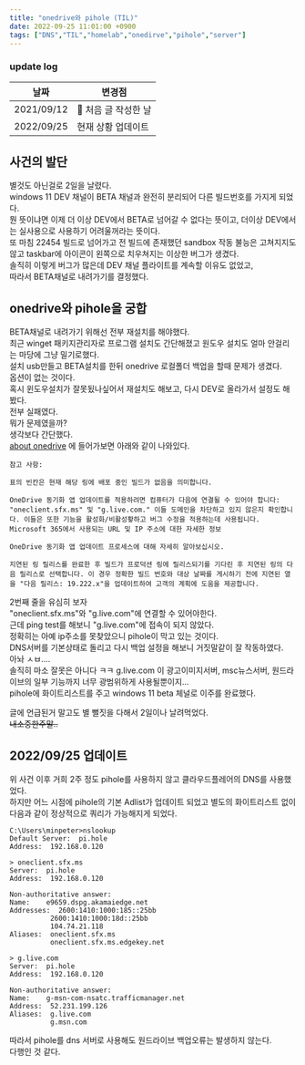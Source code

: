 ```yaml
---
title: "onedrive와 pihole (TIL)"
date: 2022-09-25 11:01:00 +0900
tags: ["DNS","TIL","homelab","onedirve","pihole","server"]
---
```


### update log
|날짜|변경점|
|----|-----|
|2021/09/12|🎺 처음 글 작성한 날 |
|2022/09/25| 현재 상황 업데이트 |


## 사건의 발단
별것도 아닌걸로 2일을 날렸다.  
windows 11 DEV 채널이 BETA 채널과 완전히 분리되어 다른 빌드번호를 가지게 되었다.  
뭔 뜻이냐면 이제 더 이상 DEV에서 BETA로 넘어갈 수 없다는 뜻이고, 더이상 DEV에서는 실사용으로 사용하기 어려울꺼라는 뜻이다.  
또 마침 22454 빌드로 넘어가고 전 빌드에 존재했던 sandbox 작동 불능은 고쳐지지도 않고 taskbar에 아이콘이 왼쪽으로 치우쳐지는 이상한 버그가 생겼다.  
솔직히 이렇게 버그가 많은데 DEV 채널 플라이트를 계속할 이유도 없었고,  
따라서 BETA채널로 내려가기를 결정했다.  

## onedrive와 pihole을 궁합
BETA채널로 내려가기 위해선 전부 재설치를 해야했다.  
최근 winget 패키지관리자로 프로그램 설치도 간단해졌고 원도우 설치도 얼마 안걸리는 마당에 그냥 밀기로했다.  
설치 usb만들고 BETA설치를 한뒤 onedrive 로컬폴더 백업을 할때 문제가 생겼다.  
옵션이 없는 것이다.  
혹시 윈도우설치가 잘못됬나싶어서 재설치도 해보고, 다시 DEV로 올라가서 설정도 해봤다.  
전부 실패였다.  
뭐가 문제였을까?  
생각보다 간단했다.  
[about onedrive](https://support.microsoft.com/ko-kr/office/onedrive%eb%a6%b4%eb%a6%ac%ec%8a%a4-%ec%a0%95%eb%b3%b4-%ec%b0%b8%ec%a1%b0-845dcf18-f921-435e-bf28-4e24b95e5fc0?ui=ko-kr&rs=ko-kr&ad=kr)
에 들어가보면 아래와 같이 나와있다.  
```
참고 사항: 

표의 빈칸은 현재 해당 링에 배포 중인 빌드가 없음을 의미합니다.

OneDrive 동기화 앱 업데이트를 적용하려면 컴퓨터가 다음에 연결될 수 있어야 합니다: "oneclient.sfx.ms" 및 "g.live.com." 이들 도메인을 차단하고 있지 않은지 확인합니다. 이들은 또한 기능을 활성화/비활성홯하고 버그 수정을 적용하는데 사용됩니다. Microsoft 365에서 사용되는 URL 및 IP 주소에 대한 자세한 정보

OneDrive 동기화 앱 업데이트 프로세스에 대해 자세히 알아보십시오.

지연된 링 릴리스를 완료한 후 빌드가 프로덕션 링에 릴리스되기를 기다린 후 지연된 링의 다음 릴리스로 선택합니다. 이 경우 정확한 빌드 번호와 대상 날짜를 게시하기 전에 지연된 열을 "다음 릴리스: 19.222.x"을 업데이트하여 고객의 계획에 도움을 제공합니다.
```
2번째 줄을 유심히 보자  
"oneclient.sfx.ms"와 "g.live.com"에 연결할 수 있어야한다.  
근데 ping test를 해보니 "g.live.com"에 접속이 되지 않았다.  
정확히는 아예 ip주소를 못찾았으니 pihole이 막고 있는 것이다.  
DNS서버를 기본상태로 돌리고 다시 백업 설정을 해보니 거짓말같이 잘 작동하였다.  
아놔 ㅅㅂ....  
솔직히 마소 잘못은 아니다 ㅋㅋ g.live.com 이 광고이미지서버, msc뉴스서버, 원드라이브의 일부 기능까지 너무 광범위하게 사용될뿐이지...  
pihole에 화이트리스트를 주고 windows 11 beta 체널로 이주를 완료했다.  

글에 언급된거 말고도 별 뻘짓을 다해서 2일이나 날려먹었다.  
~~내소중한주말..~~

## 2022/09/25 업데이트

위 사건 이후 거희 2주 정도 pihole를 사용하지 않고 클라우드플레어의 DNS를 사용했었다.  
하지만 어느 시점에 pihole의 기본 Adlist가 업데이트 되었고 별도의 화이트리스트 없이 다음과 같이 정상적으로 쿼리가 가능해지게 되었다.  

```paintext
C:\Users\minpeter>nslookup
Default Server:  pi.hole
Address:  192.168.0.120

> oneclient.sfx.ms
Server:  pi.hole
Address:  192.168.0.120

Non-authoritative answer:
Name:    e9659.dspg.akamaiedge.net
Addresses:  2600:1410:1000:185::25bb
          2600:1410:1000:18d::25bb
          104.74.21.118
Aliases:  oneclient.sfx.ms
          oneclient.sfx.ms.edgekey.net

> g.live.com
Server:  pi.hole
Address:  192.168.0.120

Non-authoritative answer:
Name:    g-msn-com-nsatc.trafficmanager.net
Address:  52.231.199.126
Aliases:  g.live.com
          g.msn.com
```

따라서 pihole를 dns 서버로 사용해도 원드라이브 백업오류는 발생하지 않는다.  
다행인 것 같다.  